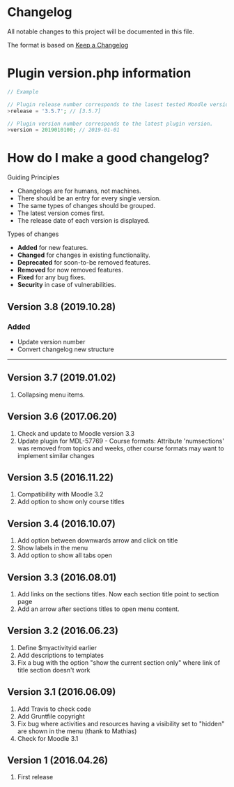 # Changelog
All notable changes to this project will be documented in this file.

The format is based on [Keep a Changelog](https://keepachangelog.com/en/1.0.0/)

# Plugin version.php information
```php
// Example

// Plugin release number corresponds to the lasest tested Moodle version in which the plugin has been tested.
>release = '3.5.7'; // [3.5.7]

// Plugin version number corresponds to the latest plugin version.
>version = 2019010100; // 2019-01-01
```

# How do I make a good changelog?
Guiding Principles
* Changelogs are for humans, not machines.
* There should be an entry for every single version.
* The same types of changes should be grouped.
* The latest version comes first.
* The release date of each version is displayed.

Types of changes
* **Added** for new features.
* **Changed** for changes in existing functionality.
* **Deprecated** for soon-to-be removed features.
* **Removed** for now removed features.
* **Fixed** for any bug fixes.
* **Security** in case of vulnerabilities.

## Version 3.8 (2019.10.28)

### Added
- Update version number
- Convert changelog new structure

<hr>

## Version 3.7 (2019.01.02)
 1. Collapsing menu items.
 
## Version 3.6 (2017.06.20)
  1. Check and update to Moodle version 3.3
  2. Update plugin for MDL-57769 - Course formats: Attribute 'numsections' was removed from topics and weeks, other course formats may want to implement similar changes

## Version 3.5 (2016.11.22)
  1. Compatibility with Moodle 3.2
  2. Add option to show only course titles

## Version 3.4 (2016.10.07)
  1. Add option between downwards arrow and click on title
  2. Show labels in the menu
  3. Add option to show all tabs open

## Version 3.3 (2016.08.01)
  1. Add links on the sections titles. Now each section title point to section page
  2. Add an arrow after sections titles to open menu content.
  
## Version 3.2 (2016.06.23)
  1. Define $myactivityid earlier
  2. Add descriptions to templates
  3. Fix a bug with the option "show the current section only" where link of title section doesn't work
  
## Version 3.1 (2016.06.09)
  1. Add Travis to check code 
  2. Add Gruntfile copyright
  3. Fix bug where activities and resources having a visibility set to "hidden" are shown in the menu (thank to Mathias)
  4. Check for Moodle 3.1
  
## Version 1 (2016.04.26)
  1. First release